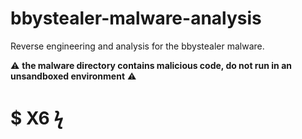 # bbystealer-malware-analysis 
Reverse engineering and analysis for the bbystealer malware.

:warning:
**the malware directory contains malicious code, do not run in an unsandboxed environment**
:warning:

# $ X6 ϟ
